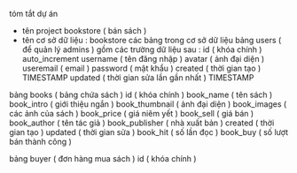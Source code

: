 tóm tắt dự án
- tên project bookstore ( bán sách )
- tên cơ sở dữ liệu : bookstore
các bảng trong cơ sở dữ liệu
bảng users ( để quản lý admins )
gồm các trường dữ liệu sau :
id ( khóa chính ) auto_increment
username ( tên đăng nhập )
avatar ( ảnh đại diện )
useremail ( email )
password ( mật khẩu )
created ( thời gian tạo ) TIMESTAMP
updated ( thời gian sửa lần gần nhất ) TIMESTAMP

bảng books ( bảng chứa sách )
id ( khóa chính )
book_name ( tên sách )
book_intro ( giới thiệu ngắn )
book_thumbnail ( ảnh đại diện )
book_images ( các ảnh của sách )
book_price ( giá niêm yết )
book_sell ( giá bán )
book_author ( tên tác giả )
book_publisher ( nhà xuất bản )
created ( thời gian tạo )
updated ( thời gian sửa )
book_hit ( số lần đọc )
book_buy ( số lượt bán thành công )

bảng buyer ( đơn hàng mua sách )
id ( khóa chính )

